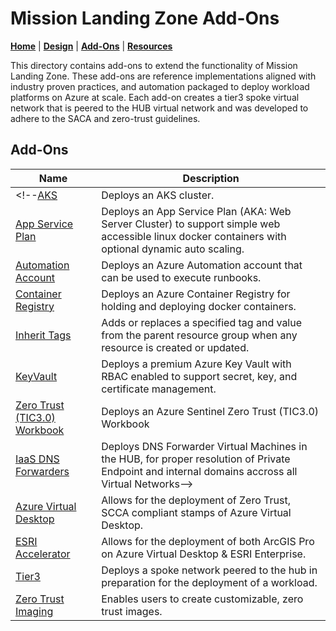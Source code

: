 # Mission Landing Zone Add-Ons

[**Home**](../../../README.md) | [**Design**](../../../docs/design.md) | [**Add-Ons**](./README.md) | [**Resources**](../../../docs/resources.md)

This directory contains add-ons to extend the functionality of Mission Landing Zone. These add-ons are reference implementations aligned with industry proven practices, and automation packaged to deploy workload platforms on Azure at scale. Each add-on creates a tier3 spoke virtual network that is peered to the HUB virtual network and was developed to adhere to the SACA and zero-trust guidelines.

## Add-Ons

Name   | Description
------ | -----------
<!--[AKS](./aks) | Deploys an AKS cluster.
[App Service Plan](./app-service-plan) | Deploys an App Service Plan (AKA: Web Server Cluster) to support simple web accessible linux docker containers with optional dynamic auto scaling.
[Automation Account](./automation-account) | Deploys an Azure Automation account that can be used to execute runbooks.
[Container Registry](./container-registry/) | Deploys an Azure Container Registry for holding and deploying docker containers.
[Inherit Tags](./inherit-tags) | Adds or replaces a specified tag and value from the parent resource group when any resource is created or updated.
[KeyVault](./key-vault/) | Deploys a premium Azure Key Vault with RBAC enabled to support secret, key, and certificate management.
[Zero Trust (TIC3.0) Workbook](./zero-trust-workbook) | Deploys an Azure Sentinel Zero Trust (TIC3.0) Workbook
[IaaS DNS Forwarders](./iaas-dns-forwarders) | Deploys DNS Forwarder Virtual Machines in the HUB, for proper resolution of Private Endpoint and internal domains accross all Virtual Networks-->
[Azure Virtual Desktop](./azure-virtual-desktop/README.md) | Allows for the deployment of Zero Trust, SCCA compliant stamps of Azure Virtual Desktop.
[ESRI Accelerator](../../../docs/esri.md) | Allows for the deployment of both ArcGIS Pro on Azure Virtual Desktop & ESRI Enterprise.
[Tier3](./tier3/README.md) | Deploys a spoke network peered to the hub in preparation for the deployment of a workload.
[Zero Trust Imaging](./imaging/README.md) | Enables users to create customizable, zero trust images.
